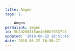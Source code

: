 ```yaml
---
title: Amgen
tags: |-

  - Amgen
permalink: amgen
id: 5b2d28d316ae4e00bf9337c3
updated: '2018-06-22 16:51:45'
date: 2018-06-22 16:50:27
---
```

